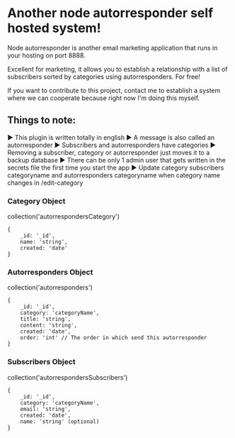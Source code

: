 # Another node autorresponder self hosted system!

Node autorresponder is another email marketing application that runs in your hosting on port 8888.

Excellent for marketing, it allows you to establish a relationship with a list of subscribers sorted by categories using autorresponders. For free!

If you want to contribute to this project, contact me to establish a system where we can cooperate because right now I'm doing this myself.

## Things to note: 

► This plugin is written totally in english
► A message is also called an autorresponder
► Subscribers and autorresponders have categories
► Removing a subscriber, category or autorresponder just moves it to a backup database
► There can be only 1 admin user that gets written in the secrets file the first time you start the app
► Update category subscribers categoryname and autorresponders categoryname when category name changes in /edit-category

### Category Object

collection('autorrespondersCategory')

```
{
	_id: '_id',
	name: 'string',
  	created: 'date'
}
```

### Autorresponders Object

collection('autorresponders')

```
{
	_id: '_id',
	category: 'categoryName', 		
	title: 'string',
	content: 'string',
	created: 'date',
	order: 'int' // The order in which send this autorresponder
}
```

### Subscribers Object

collection('autorrespondersSubscribers')

```
{
	_id: '_id',
	category: 'categoryName',
	email: 'string',
	created: 'date',
	name: 'string' (optional)
}
```